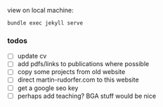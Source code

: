 view on local machine:

```
bundle exec jekyll serve
```

### todos

- [ ] update cv
- [ ] add pdfs/links to publications where possible
- [ ] copy some projects from old website
- [ ] direct martin-rudorfer.com to this website
- [ ] get a google seo key
- [ ] perhaps add teaching? BGA stuff would be nice
